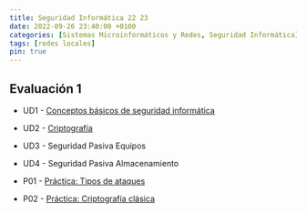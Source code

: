 ```yaml
---
title: Seguridad Informática 22 23
date: 2022-09-26 23:40:00 +0100
categories: [Sistemas Microinformáticos y Redes, Seguridad Informática]
tags: [redes locales]
pin: true
---
```


## Evaluación 1

- UD1 - [Conceptos básicos de seguridad informática](/posts/conceptos-basicos-seguridad-informatica/)
- UD2 - [Criptografía](/posts/criptografia/)
- UD3 - Seguridad Pasiva Equipos
- UD4 - Seguridad Pasiva Almacenamiento

- P01 - [Práctica: Tipos de ataques](/posts/practica-tipos-de-ataque/)
- P02 - [Práctica: Criptografía clásica](/posts/practica-criptografia-clasica/)